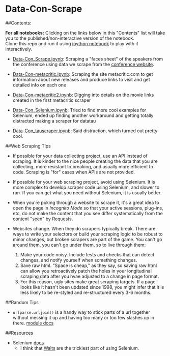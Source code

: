 Data-Con-Scrape
===============

##Contents: 

**For all notebooks:** Clicking on the links below in this "Contents" list will take you to the published/non-interactive version of the notebook.   
Clone this repo and run it using [ipython notebook][6] to play with it interactively.

*  [Data-Con_Scrape.ipynb][4]: Scraping a "faces sheet" of the speakers from the conference using data we scrape from the [conference website][5]. 

* [Data-Con-metacritic.ipynb][7]: Scraping the site metacritic.com to get information about new releases and produce links to visit and get detailed info on each one

* [Data-Con-metacritic2.ipynb][8]: Digging into details on the movie links created in the first metacritic scraper

* [Data-Con_Selenium.ipynb][9]: Tried to find more cool examples for Selenium, ended up finding another workaround and getting totally distracted making a scraper for datatau

* [Data-Con_tauscraper.ipynb][10]: Said distraction, which turned out pretty cool. 

##Web Scraping Tips

* If possible for your data collecting project, use an API instead of scraping. It is kinder to the nice people creating the data that you are collecting, more resistant to breaking, and usually more efficient to code. Scraping is "for" cases when APIs are not provided. 

* If possible for your web scraping project, avoid using Selenium. It is more complex to develop scraper code using Selenium, and slower to run. If you can get what you need without Selenium, it is usually better. 

* When you're poking through a website to scrape it, it's a great idea to open the page in *Incognito Mode* so that your active sessions, plug-ins, etc, do not make the content that you see differ systematically from the content "seen" by Requests. 

* Websites change. When they do scrapers typically break. There are ways to write your selectors or build your scraping logic to be robust to minor changes, but broken scrapers are part of the game. You can't go around them, you can't go under them, so to live through them: 
  1. Make your code noisy. Include tests and checks that can detect changes, and notify yourself when something changes. 
  2. Save raw html. "Space is cheap," as they say, so saving raw html can allow you retroactively patch the  holes in your longitudinal scraping data after you hvae adjusted to a change in page format.
  3. For this reason, ugly sites make great scraping targets. If a page looks like it hasn't been updated since 1998, you might infer that it is less likely to be re-styled and re-structured every 3-6 months. 


##Random Tips

* `urlparse.urljoin()` is a handy way to stick parts of a url together without messing it up and having too many or too few slashes up in there. [module docs][3]

##Resources

* Selenium [docs](1)
  - I think that [Waits][2] are the trickiest part of using Selenium. 







[1]: http://selenium-python.readthedocs.org/en/latest/
[2]: http://selenium-python.readthedocs.org/en/latest/waits.html
[3]: https://docs.python.org/2/library/urlparse.html
[4]: http://nbviewer.ipython.org/github/laurieskelly/Data-Con-Scrape/blob/master/Data-Con_Scrape.ipynb
[5]: http://data-con.org/
[6]: http://ipython.org/notebook.html
[7]: http://nbviewer.ipython.org/github/laurieskelly/Data-Con-Scrape/blob/master/Data-Con-metacritic.ipynb
[8]: http://nbviewer.ipython.org/github/laurieskelly/Data-Con-Scrape/blob/master/Data-Con_metacritic2.ipynb
[9]: http://nbviewer.ipython.org/github/laurieskelly/Data-Con-Scrape/blob/master/Data-Con_Selenium.ipynb
[10]: http://nbviewer.ipython.org/github/laurieskelly/Data-Con-Scrape/blob/master/Data-Con_tauscraper.ipynb